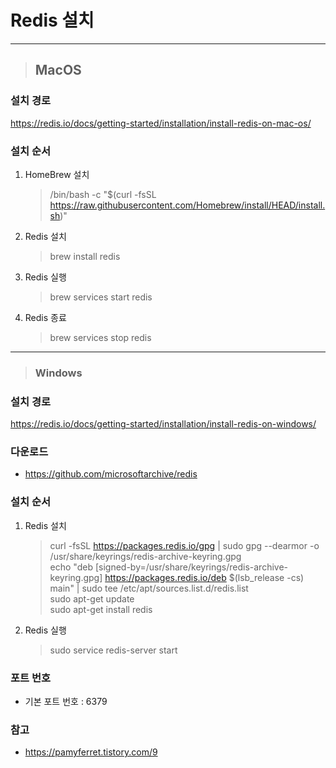 
# Redis 설치

------------------------------------------------------------------------------------------------------------------------

> ## MacOS

### 설치 경로
https://redis.io/docs/getting-started/installation/install-redis-on-mac-os/


### 설치 순서
1. HomeBrew 설치 
    > /bin/bash -c "$(curl -fsSL https://raw.githubusercontent.com/Homebrew/install/HEAD/install.sh)"
2. Redis 설치
    > brew install redis
3. Redis 실행
    > brew services start redis
4. Redis 종료
    > brew services stop redis

------------------------------------------------------------------------------------------------------------------------
> ### Windows

### 설치 경로
https://redis.io/docs/getting-started/installation/install-redis-on-windows/


### 다운로드
- https://github.com/microsoftarchive/redis


### 설치 순서
1. Redis 설치
    > curl -fsSL https://packages.redis.io/gpg | sudo gpg --dearmor -o /usr/share/keyrings/redis-archive-keyring.gpg <br>
      echo "deb [signed-by=/usr/share/keyrings/redis-archive-keyring.gpg] https://packages.redis.io/deb $(lsb_release -cs) main" | sudo tee /etc/apt/sources.list.d/redis.list <br>
      sudo apt-get update <br>
      sudo apt-get install redis

2. Redis 실행
    > sudo service redis-server start


### 포트 번호
- 기본 포트 번호 : 6379


### 참고
- https://pamyferret.tistory.com/9